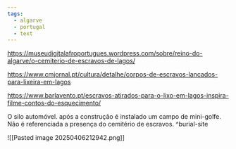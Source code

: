 ```yaml
---
tags:
  - algarve
  - portugal
  - text
---
```


https://museudigitalafroportugues.wordpress.com/sobre/reino-do-algarve/o-cemiterio-de-escravos-de-lagos/

https://www.cmjornal.pt/cultura/detalhe/corpos-de-escravos-lancados-para-lixeira-em-lagos

https://www.barlavento.pt/escravos-atirados-para-o-lixo-em-lagos-inspira-filme-contos-do-esquecimento/

O silo automóvel. após a construção é instalado um campo de mini-golfe. Não é referenciada a presença do cemitério de escravos. ^burial-site

![[Pasted image 20250406212942.png]]